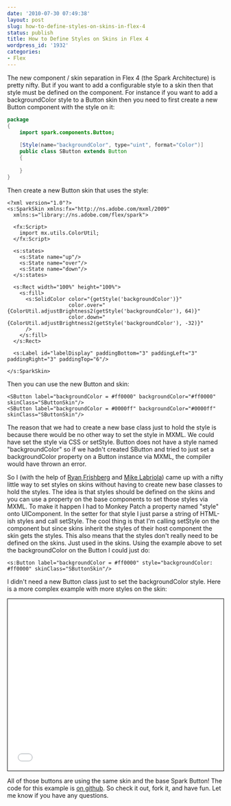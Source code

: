 ```yaml
---
date: '2010-07-30 07:49:38'
layout: post
slug: how-to-define-styles-on-skins-in-flex-4
status: publish
title: How to Define Styles on Skins in Flex 4
wordpress_id: '1932'
categories:
- Flex
---
```


The new component / skin separation in Flex 4 (the Spark Architecture) is pretty nifty.  But if you want to add a configurable style to a skin then that style must be defined on the component.  For instance if you want to add a backgroundColor style to a Button skin then you need to first create a new Button component with the style on it:

```actionscript
package
{
    import spark.components.Button;
    
    [Style(name="backgroundColor", type="uint", format="Color")]
    public class SButton extends Button
    {
    
    }
}
```

Then create a new Button skin that uses the style:

```mxml
<?xml version="1.0"?>
<s:SparkSkin xmlns:fx="http://ns.adobe.com/mxml/2009"
  xmlns:s="library://ns.adobe.com/flex/spark">

  <fx:Script>
    import mx.utils.ColorUtil;
  </fx:Script>

  <s:states>
    <s:State name="up"/>
    <s:State name="over"/>
    <s:State name="down"/>
  </s:states>

  <s:Rect width="100%" height="100%">
    <s:fill>
      <s:SolidColor color="{getStyle('backgroundColor')}"
                    color.over="{ColorUtil.adjustBrightness2(getStyle('backgroundColor'), 64)}"
                    color.down="{ColorUtil.adjustBrightness2(getStyle('backgroundColor'), -32)}"
      />
    </s:fill>
  </s:Rect>

  <s:Label id="labelDisplay" paddingBottom="3" paddingLeft="3" paddingRight="3" paddingTop="6"/>

</s:SparkSkin>
```

Then you can use the new Button and skin:

```mxml
<SButton label="backgroundColor = #ff0000" backgroundColor="#ff0000" skinClass="SButtonSkin"/>
<SButton label="backgroundColor = #0000ff" backgroundColor="#0000ff" skinClass="SButtonSkin"/>
```
    
The reason that we had to create a new base class just to hold the style is because there would be no other way to set the style in MXML.  We could have set the style via CSS or setStyle.  Button does not have a style named "backgroundColor" so if we hadn't created SButton and tried to just set a backgroundColor property on a Button instance via MXML, the compiler would have thrown an error.

So I (with the help of [Ryan Frishberg](http://frishy.blogspot.com/) and [Mike Labriola](http://blogs.digitalprimates.net/codeslinger/)) came up with a nifty little way to set styles on skins without having to create new base classes to hold the styles.  The idea is that styles should be defined on the skins and you can use a property on the base components to set those styles via MXML.  To make it happen I had to Monkey Patch a property named "style" onto UIComponent.  In the setter for that style I just parse a string of HTML-ish styles and  call setStyle.  The cool thing is that I'm calling setStyle on the component but since skins inherit the styles of their host component the skin gets the styles.  This also means that the styles don't really need to be defined on the skins.  Just used in the skins.  Using the example above to set the backgroundColor on the Button I could just do:

```mxml
<s:Button label="backgroundColor = #ff0000" style="backgroundColor: #ff0000" skinClass="SButtonSkin"/>
```

I didn't need a new Button class just to set the backgroundColor style.  Here is a more complex example with more styles on the skin:

<iframe src="/demos/Styles4Skins/Styles4Skins.html" width="100%" height="400" style="border: 1px #000000 solid"></iframe>

All of those buttons are using the same skin and the base Spark Button!  The code for this example is [on github](http://github.com/jamesward/Styles4Skins).  So check it out, fork it, and have fun.  Let me know if you have any questions.
